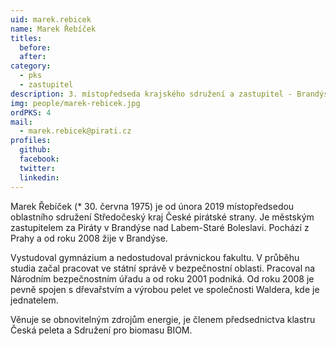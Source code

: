 ```yaml
---
uid: marek.rebicek
name: Marek Řebíček
titles:
  before:
  after:
category:
  - pks
  - zastupitel
description: 3. místopředseda krajského sdružení a zastupitel - Brandýs n.L. - St. Boleslav
img: people/marek-rebicek.jpg
ordPKS: 4
mail:
  - marek.rebicek@pirati.cz
profiles:
  github:
  facebook:
  twitter:
  linkedin:
---
```


Marek Řebíček (* 30. června 1975) je od února 2019 místopředsedou oblastního sdružení Středočeský kraj České pirátské strany. Je městským zastupitelem za Piráty v Brandýse nad Labem-Staré Boleslavi. Pochází z Prahy a od roku 2008 žije v Brandýse.

Vystudoval gymnázium a nedostudoval právnickou fakultu. V průběhu studia začal pracovat ve státní správě v bezpečnostní oblasti. Pracoval na Národním bezpečnostním úřadu a od roku 2001 podniká. Od roku 2008 je pevně spojen s dřevařstvím a výrobou pelet ve společnosti Waldera, kde je jednatelem.

Věnuje se obnovitelným zdrojům energie, je členem předsednictva klastru Česká peleta a Sdružení pro biomasu BIOM.

